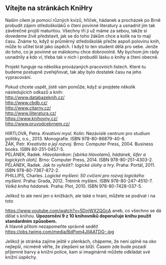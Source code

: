 ﻿## **Vítejte na stránkách KniHry**    

Naším cílem je pomocí různých kvízů, hříček, hádanek a procházek po Brně probudit zájem středoškoláků o čtení povinné literatury a usnadnit jim tak závěrečné projití maturitou. Všechny tři ji už máme za sebou, takže si dovedeme živě představit, jak se do toho žákům chce a kolik na to mají času. Známe to, když si průměrný středoškolák přečte aspoň polovinu knih, může to učitel brát jako úspěch. I když to ten student dělá pro sebe. Jenže do toho, co je povinné se málokomu chce dobrovolně. My bychom jim rády usnadnily a kdo ví, třeba tak v nich i probudili lásku o knihy a čtení obecně.    

Projekt funguje na několika provázaných pracovních listech. Které tu budeme postupně zveřejňovat, tak aby bylo dostatek času na jeho vypracování.    

Pokud chcete uspět, jistě vám pomůže, když si projdete několik následujících odkazů a knih:    
<http://www.databazeknih.cz/>          
<http://www.cbdb.cz/>          
<http://www.citarny.cz/>          
<http://www.iliteratura.cz/>        
<https://www.knihovny.cz/>         
<http://www.pruvodcebrnem.cz/>           

HIRTLOVÁ, Petra. *Kreativní mysl.* Kolín: Nezávislé centrum pro studium politiky, o.s., 2013. Monografie. ISBN 978-80-86879-40-6.     
ŽÁK, Petr. *Kreativita a její rozvoj.* Brno: Computer Press, 2004. Business books. ISBN 80-251-0457-5.     
PELÁNEK, Radek. *Hlavolamikon: [sbírka hlavolamů, hádanek, šifer a logických úloh].* Brno: Computer Press, 2014. ISBN 978-80-251-4303-2.     
PELÁNEK, Radek. *Jak to vyřešit?: logické úlohy a hry.* Praha: Portál, 2011. ISBN 978-80-7367-872-2.     
PHILLIPS, Charles. *Logické myšlení: 50 cvičení pro rozvoj logického myšlení.* Praha: Grada, 2012. Trénink myšlení. ISBN 978-80-247-4510-7.     
*Velká kniha hádanek.* Praha: Plot, 2010. ISBN 978-80-7428-037-5.     

Jelikož to ale není jen o knížkách, ale také o hraní, můžete se podívat i na toto   

<https://www.youtube.com/watch?v=5DnjWX2QGcA> aneb, co všechno se dá dělat s knihou. **Upozornění 9 z 10 knihovníků doporučuje knihu použít standardním způsobem.**    
A hlavně přitom nezapomeňte správně sedět! <https://pbs.twimg.com/media/BdPom4JIIAATDG-.jpg>   

Jelikož je stránka zajíme ještě v plenkách, chápeme, že není úplně na oko nejlepší, nicméně věřte, že zlepšení se blíží. Časem zde bude pozadí příjemné barvy a knižní police, kam si imaginárně můžete odkládat své knižní úspěchy.


